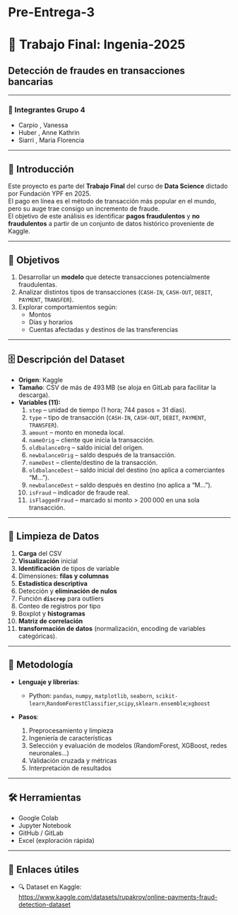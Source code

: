 # Pre-Entrega-3 

# 🏦 Trabajo Final: Ingenia-2025  
## Detección de fraudes en transacciones bancarias

---

### 👥 Integrantes Grupo 4
- Carpio , Vanessa
- Huber , Anne Kathrin
- Siarri , Maria Florencia

---

## 📖 Introducción
Este proyecto es parte del **Trabajo Final** del curso de **Data Science** dictado por Fundación YPF en 2025.  
El pago en línea es el método de transacción más popular en el mundo, pero su auge trae consigo un incremento de fraude.  
El objetivo de este análisis es identificar **pagos fraudulentos** y **no fraudulentos** a partir de un conjunto de datos histórico proveniente de Kaggle.

---

## 🎯 Objetivos
1. Desarrollar un **modelo** que detecte transacciones potencialmente fraudulentas.  
2. Analizar distintos tipos de transacciones (`CASH-IN`, `CASH-OUT`, `DEBIT`, `PAYMENT`, `TRANSFER`).  
3. Explorar comportamientos según:
   - Montos
   - Días y horarios
   - Cuentas afectadas y destinos de las transferencias  

---

## 🗄️ Descripción del Dataset
- **Origen**: Kaggle  
- **Tamaño**: CSV de más de 493 MB (se aloja en GitLab para facilitar la descarga).  
- **Variables (11):**  
  1. `step` – unidad de tiempo (1 hora; 744 pasos = 31 días).  
  2. `type` – tipo de transacción (`CASH-IN`, `CASH-OUT`, `DEBIT`, `PAYMENT`, `TRANSFER`).  
  3. `amount` – monto en moneda local.  
  4. `nameOrig` – cliente que inicia la transacción.  
  5. `oldbalanceOrg` – saldo inicial del origen.  
  6. `newbalanceOrig` – saldo después de la transacción.  
  7. `nameDest` – cliente/destino de la transacción.  
  8. `oldbalanceDest` – saldo inicial del destino (no aplica a comerciantes “M…”).  
  9. `newbalanceDest` – saldo después en destino (no aplica a “M…”).  
  10. `isFraud` – indicador de fraude real.  
  11. `isFlaggedFraud` – marcado si monto > 200 000 en una sola transacción.  


---


## 🧹 Limpieza de Datos
1. **Carga** del CSV  
2. **Visualización** inicial  
3. **Identificación** de tipos de variable  
4. Dimensiones: **filas y columnas**  
5. **Estadística descriptiva**  
6. Detección y **eliminación de nulos**  
7. Función **`discrep`** para outliers  
8. Conteo de registros por tipo  
9. Boxplot y **histogramas**  
10. **Matriz de correlación**  
11. **transformación de datos** (normalización, encoding de variables categóricas).

---

## 🚀 Metodología
- **Lenguaje y librerías**:  
  - Python: `pandas`, `numpy`, `matplotlib`, `seaborn`, `scikit-learn`,`RandomForestClassifier`,`scipy`,`sklearn.ensemble`;`xgboost`
    
- **Pasos**:  
  1. Preprocesamiento y limpieza  
  2. Ingeniería de características  
  3. Selección y evaluación de modelos (RandomForest, XGBoost, redes neuronales…)  
  4. Validación cruzada y métricas  
  5. Interpretación de resultados  

---

## 🛠️ Herramientas
- Google Colab  
- Jupyter Notebook  
- GitHub / GitLab  
- Excel (exploración rápida)  

---

## 🔗 Enlaces útiles
- 🔍 Dataset en Kaggle:  
  https://www.kaggle.com/datasets/rupakroy/online-payments-fraud-detection-dataset  

